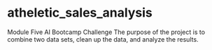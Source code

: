 # atheletic_sales_analysis
Module Five AI Bootcamp Challenge
The purpose of the project is to combine two data sets, clean up the data, and analyze the results.

